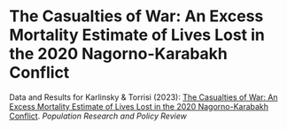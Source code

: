 # The Casualties of War: An Excess Mortality Estimate of Lives Lost in the 2020 Nagorno-Karabakh Conflict
Data and Results for Karlinsky &amp; Torrisi (2023): [The Casualties of War: An Excess Mortality Estimate of Lives Lost in the 2020 Nagorno-Karabakh Conflict](https://link.springer.com/article/10.1007/s11113-023-09790-2). _Population Research and Policy Review_
